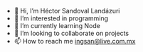 - 👋 Hi, I’m Héctor Sandoval Landázuri
- 👀 I’m interested in programming
- 🌱 I’m currently learning Node
- 💞️ I’m looking to collaborate on projects
- 📫 How to reach me ingsan@live.com.mx

<!---
HectorSandovalLandazuri/HectorSandovalLandazuri is a ✨ special ✨ repository because its `README.md` (this file) appears on your GitHub profile.
You can click the Preview link to take a look at your changes.
--->

